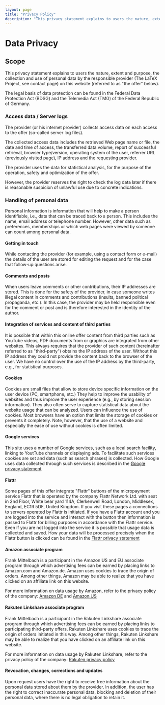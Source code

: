 ```yaml
---
layout: page
title: "Privacy Policy"
description: "This privacy statement explains to users the nature, extent and purpose, the collection and use of personal data by the LaTeX Project."
---
```


# Data Privacy

## Scope

This privacy statement explains to users the nature, extent and purpose, the collection and use of personal data by the responsible provider (The LaTeX Project, see contact page) on this website (referred to as "the offer" below).

The legal basis of data protection can be found in the Federal Data Protection Act (BDSG) and the Telemedia Act (TMG) of the Federal Republic of Germany.

### Access data / Server logs

The provider (or his internet provider) collects access data on each access to the offer (so-called server log files).

The collected access data includes the retrieved Web page name or file, the date and time of access, the transferred data volume, report of successful retrieval, browser type/version, operating system of the user, referrer URL (previously visited page), IP address and the requesting provider.

The provider uses the data for statistical analysis, for the purpose of the operation, safety and optimization of the offer.

However, the provider reserves the right to check the log data later if there is reasonable suspicion of unlawful use due to concrete indications.

### Handling of personal data

Personal information is information that will help to make a person identifiable, i.e., data that can be traced back to a person. This includes the name, email address or telephone number. However, other data such as preferences, memberships or which web pages were viewed by someone can count among personal data.

#### Getting in touch

While contacting the provider (for example, using a contact form or e-mail) the details of the user are stored for editing the request and for the case that follow-up questions arise.

#### Comments and posts

When users leave comments or other contributions, their IP addresses are stored. This is done for the safety of the provider, in case someone writes illegal content in comments and contributions (insults, banned political propaganda, etc.). In this case, the provider may be held responsible even for the comment or post and is therefore interested in the identity of the author.

#### Integration of services and content of third parties

It is possible that within this online offer content from third parties such as YouTube videos, PDF documents from or graphics are integrated from other websites. This always requires that the provider of such content (hereinafter referred to as "third-party") obtains the IP address of the user. Without this IP address they could not provide the content back to the browser of the user. We have no control over the use of the IP address by the third-party, e.g., for statistical purposes.

#### Cookies

Cookies are small files that allow to store device specific information on the user device (PC, smartphone, etc.) They help to improve the usability of websites and thus improve the user experience (e.g., by storing session information). They also often serve to capture statistical data about the website usage that can be analyzed. Users can influence the use of cookies. Most browsers have an option that limits the storage of cookies or prevents it completely. Note, however, that the use of a website and especially the ease of use without cookies is often limited.


#### Google services

This site uses a number of Google services, such as a local search facility, linking to YoutTube channels or displaying ads. To facilitate such services cookies are set and data (such as search phrases) is collected.
How Google uses data collected through such services is described in the [Google privacy statement](https://www.google.com/intl/en/policies/privacy/partners/)


#### Flattr

Some pages of this offer integrate "Flattr" buttons of the micropayment service Flattr that is operated by the company Flattr Network Ltd. with seat in 2nd Floor, White bear yard 114A, Clerkenwell Road, London, Middlesex, England, EC1R 5DF, United Kingdom. If you visit these pages a connections to servers operated by Flattr is initiated. If you have a Flattr account and you are logged into the service and interact with the button then information is passed to Flattr for billing purposes in accordance with the Flattr service. Even if you are not logged into the service it is possible that usage data is collected and saved. How your data will be processed precisely when the Flattr button is clicked can be found in the [Flattr privacy statement](https://flattr.com/privacy/)


#### Amazon associate program

Frank Mittelbach is a participant in the Amazon US and EU associate program through which advertising fees can be earned by placing links to Amazon.com and Amazon.de. Amazon uses cookies to trace the origin of orders. Among other things, Amazon may be able to realize that you have clicked on an affiliate link on this website.

For more information on data usage by Amazon, refer to the privacy policy of the company: [Amazon DE](http://www.amazon.de/gp/help/customer/display.html/ref=footer_privacy?ie=UTF8&nodeId=3312401) and [Amazon US](http://www.amazon.com/gp/help/customer/display.html/ref=help_search_1-9?ie=UTF8&nodeId=468496)


#### Rakuten Linkshare associate program

Frank Mittelbach is a participant in the Rakuten Linkshare associate program through which advertising fees can be earned by placing links to participating third-party offers. Rakuten Linkshare uses cookies to trace the origin of orders initiated in this way. Among other things, Rakuten Linkshare may be able to realize that you have clicked on an affiliate link on this website.

For more information on data usage by Rakuten Linkshare, refer to the privacy policy of the company: [Rakuten privacy policy](http://marketing.rakuten.com/affiliate-privacy-policy)

#### Revocation, changes, corrections and updates

Upon request users have the right to receive free information about the personal data stored about them by the provider.
In addition, the user has the right to correct inaccurate personal data, blocking and deletion of their personal data, where there is no legal obligation to retain it.
